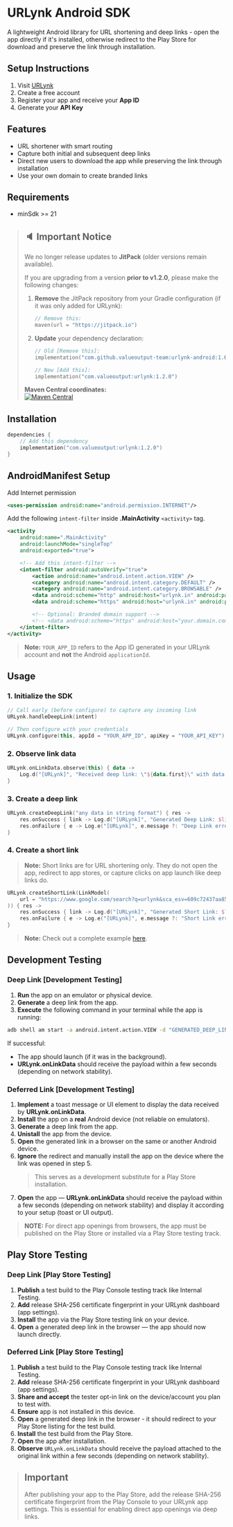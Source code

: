 # URLynk Android SDK

A lightweight Android library for URL shortening and deep links - open the app directly if it's installed, otherwise redirect to the Play Store for download and preserve the link through installation.

## Setup Instructions

1. Visit [URLynk](https://app.urlynk.in)
2. Create a free account
3. Register your app and receive your **App ID**
4. Generate your **API Key**

## Features

- URL shortener with smart routing
- Capture both initial and subsequent deep links
- Direct new users to download the app while preserving the link through installation
- Use your own domain to create branded links

## Requirements

- minSdk >= 21

> ## 🔈 Important Notice
>
> We no longer release updates to **JitPack** (older versions remain available).
>
> If you are upgrading from a version **prior to v1.2.0**, please make the following changes:
>
> 1. **Remove** the JitPack repository from your Gradle configuration (if it was only added for URLynk):
>
>    ```kotlin
>    // Remove this:
>    maven(url = "https://jitpack.io")
>    ```
>
> 2. **Update** your dependency declaration:
>
>    ```kotlin
>    // Old [Remove this]:
>    implementation("com.github.valueoutput-team:urlynk-android:1.0.2")
>
>    // New [Add this]:
>    implementation("com.valueoutput:urlynk:1.2.0")
>    ```
>
> **Maven Central coordinates:**  
> [![Maven Central](https://img.shields.io/maven-central/v/com.valueoutput/urlynk)](https://central.sonatype.com/artifact/com.valueoutput/urlynk)

## Installation

```kotlin
dependencies {
    // Add this dependency
    implementation("com.valueoutput:urlynk:1.2.0")
}
```

## AndroidManifest Setup

Add Internet permission

```xml
<uses-permission android:name="android.permission.INTERNET"/>
```

Add the following `intent-filter` inside **.MainActivity** `<activity>` tag.

```xml
<activity
    android:name=".MainActivity"
    android:launchMode="singleTop"
    android:exported="true">

    <!-- Add this intent-filter -->
    <intent-filter android:autoVerify="true">
        <action android:name="android.intent.action.VIEW" />
        <category android:name="android.intent.category.DEFAULT" />
        <category android:name="android.intent.category.BROWSABLE" />
        <data android:scheme="http" android:host="urlynk.in" android:pathPrefix="/<YOUR_APP_ID>/" />
        <data android:scheme="https" android:host="urlynk.in" android:pathPrefix="/<YOUR_APP_ID>/" />

        <!-- Optional: Branded domain support -->
        <!-- <data android:scheme="https" android:host="your.domain.com" android:pathPrefix="/<YOUR_APP_ID>/" /> -->
    </intent-filter>
</activity>
```

> **Note:** `YOUR_APP_ID` refers to the App ID generated in your URLynk account and **not** the Android `applicationId`.

## Usage

### 1. Initialize the SDK

```kotlin
// Call early (before configure) to capture any incoming link
URLynk.handleDeepLink(intent)

// Then configure with your credentials
URLynk.configure(this, appId = "YOUR_APP_ID", apiKey = "YOUR_API_KEY")
```

### 2. Observe link data

```kotlin
URLynk.onLinkData.observe(this) { data ->
    Log.d("[URLynk]", "Received deep link: \"${data.first}\" with data: \"${data.second}\"")
}
```

### 3. Create a deep link

```kotlin
URLynk.createDeepLink("any data in string format") { res ->
    res.onSuccess { link -> Log.d("[URLynk]", "Generated Deep Link: $link") }
    res.onFailure { e -> Log.e("[URLynk]", e.message ?: "Deep Link error") }
}
```

### 4. Create a short link

> **Note:** Short links are for URL shortening only. They do not open the app, redirect to app stores, or capture clicks on app launch like deep links do.

```kotlin
URLynk.createShortLink(LinkModel(
    url = "https://www.google.com/search?q=urlynk&sca_esv=609c72437aa85e53&sxsrf=AE3TifPffGhN1WGe74VkK0U1vDQRC9ff9A%3A1754933677002",
)) { res ->
    res.onSuccess { link -> Log.d("[URLynk]", "Generated Short Link: $link") }
    res.onFailure { e -> Log.e("[URLynk]", e.message ?: "Short Link error") }
}
```

> **Note:** Check out a complete example [here](./app/src/main/java/com/valueoutput/urlynk_demo/MainActivity.kt).

## Development Testing

### Deep Link [Development Testing]

1. **Run** the app on an emulator or physical device.
2. **Generate** a deep link from the app.
3. **Execute** the following command in your terminal while the app is running:

```bash
adb shell am start -a android.intent.action.VIEW -d "GENERATED_DEEP_LINK" YOUR_APPLICATION_ID_[NOT_APP_ID]
```

If successful:

- The app should launch (if it was in the background).
- **URLynk.onLinkData** should receive the payload within a few seconds (depending on network stability).

### Deferred Link [Development Testing]

1. **Implement** a toast message or UI element to display the data received by **URLynk.onLinkData**.
2. **Install** the app on a **real** Android device (not reliable on emulators).
3. **Generate** a deep link from the app.
4. **Unistall** the app from the device.
5. **Open** the generated link in a browser on the same or another Android device.
6. **Ignore** the redirect and manually install the app on the device where the link was opened in step 5.
   > This serves as a development substitute for a Play Store installation.
7. **Open** the app — **URLynk.onLinkData** should receive the payload within a few seconds (depending on network stability) and display it according to your setup (toast or UI output).

> **NOTE:** For direct app openings from browsers, the app must be published on the Play Store or installed via a Play Store testing track.

## Play Store Testing

### Deep Link [Play Store Testing]

1. **Publish** a test build to the Play Console testing track like Internal Testing.
2. **Add** release SHA-256 certificate fingerprint in your URLynk dashboard (app settings).
3. **Install** the app via the Play Store testing link on your device.
4. **Open** a generated deep link in the browser — the app should now launch directly.

### Deferred Link [Play Store Testing]

1. **Publish** a test build to the Play Console testing track like Internal Testing.
2. **Add** release SHA-256 certificate fingerprint in your URLynk dashboard (app settings).
3. **Share and accept** the tester opt-in link on the device/account you plan to test with.
4. **Ensure** app is not installed in this device.
5. **Open** a generated deep link in the browser - it should redirect to your Play Store listing for the test build. 
6. **Install** the test build from the Play Store.
7. **Open** the app after installation.
8. **Observe** `URLynk.onLinkData` should receive the payload attached to the original link within a few seconds (depending on network stability).

> ## Important
>
> After publishing your app to the Play Store, add the release SHA-256 certificate fingerprint from the Play Console to your URLynk app settings.
> This is essential for enabling direct app openings via deep links.
